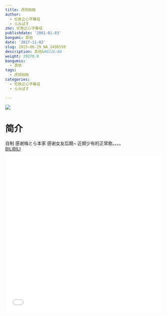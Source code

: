 ```yaml
---
title: 虎视眈眈
author:
  - 伦敦之心字幕组
  - らみぱす
zmz: 伦敦之心字幕组
publishdate: '2001-01-03'
bangumi: 其他
date: '2017-11-02'
slug: 2015-06-29_NA_2496558
description: 其他&#8226;NA
weight: 29378.0
bangumis:
  - 其他
tags:
  - 虎视眈眈
categories:
  - 伦敦之心字幕组
  - らみぱす

---
```

![](https://i.imgur.com/QoF1Kjj.png)
# 简介  
自制 感谢梅とら本家 感谢女友后期~    近期少有的正常歌。。。。    
  [BILIBILI](https://www.bilibili.com/video/av2496558/)

<div class="vcontainer">  <iframe class='video' src="//www.bilibili.com/blackboard/player.html?aid=2496558" width="100%" height="500" frameborder="0" allowfullscreen="allowfullscreen"></iframe></div>
